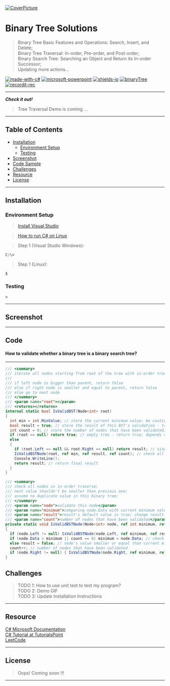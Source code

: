 
<!-- Title Image Starts-->
[![CoverPicture](https://user-images.githubusercontent.com/56288794/94039010-06cb9a00-fd7c-11ea-9877-e61000f1c1d4.PNG)](https://wang-xiaotian.github.io/)
<!-- Title Image Ends-->

<!-- Title Starts-->
# Binary Tree Solutions
> Binary Tree Basic Features and Operations: Search, Insert, and Delete; <br />
> Binary Tree Traversal: In-order, Pre-order, and Post-order; <br />
> Binary Search Tree: Searching an Object and Return its In-order Successor; <br />
> Updating more actions... <br />

<!-- Title Ends-->

<!-- Badges Starts-->
[![made-with-c#](https://img.shields.io/badge/Made%20with-C%23-blue)](https://docs.microsoft.com/en-us/dotnet/csharp/)
[![microsoft-powerpoint](https://img.shields.io/badge/MICROSOFT-POWERPOINT-green)](http://microsoft.org)
[![shields-io](https://img.shields.io/badge/Shields-IO-orange)](http://shields.org)
[![binaryTree](https://img.shields.io/badge/Data%20Structure-Binary%20Tree-red)](http://shields.org)
[![recordit-rec](https://img.shields.io/badge/Recordit-REC-red)](https://recordit.co/)
<!-- Badges Ends-->

<!-- spacer starts -->
---
<!-- spacer ends -->

<!-- DEMO starts -->
***Check it out!***
> Tree Traversal Demo is coming ...
<!--![demo GIF by GIF MAKER](https://user-images.githubusercontent.com/56288794/88509309-a1367980-cf95-11ea-9c9d-b58eb657662d.gif)-->

---
<!-- DEMO ENDS -->

## Table of Contents
  - [Installation](#installation)
    - [Environment Setup](#environment-Setup)
    - [Testing](#testing)
  - [Screenshot](#screenshot)
  - [Code Sample](#code)
  - [Challenges](#challenges)
  - [Resource](#resource)
  - [License](#license)


---
## Installation

### Environment Setup

> <a href="https://docs.microsoft.com/en-us/visualstudio/install/install-visual-studio?view=vs-2019" target="_blank"> Install Visual Studio </a> <br/>

> <a href="https://www.tutorialspoint.com/executing-chash-code-in-linux" target="_blank"> How to run C# on Linux </a> <br/>

> Step 1 (Visual Studio Windows):
```
C:\>
```
> Step 1 (Linux):
```
$
```

### Testing
```shell
>
```
<!-- !curl -X POST HTTP://127.0.0.1:5000/test --header "Content-Type: application/json" --data {\"string_to_cut\":\"EXAMPLE_STRING\"} -->
---

## Screenshot
<!--![demo GIF by GIF MAKER](https://user-images.githubusercontent.com/56288794/88518703-c501bb80-cfa5-11ea-92a5-67ba192951b1.gif) -->
---
## Code

#### How to validate whether a binary tree is a binary search tree?

---
```csharp
/// <summary>
/// iterate all nodes starting from root of the tree with in-order traversal;
///
/// if left node is bigger than parent, return false
/// else if right node is smaller and equal to parent, return false
/// else go to next node
/// </summary>
/// <param name="root"></param>
/// <returns></returns>
internal static bool IsValidBST(Node<int> root)
{
  int min = int.MinValue; // store the current minimum value; be caution with edge cases (first input == int.MinValue)
  bool result = true; // store the result of this BST's validation - true or false;
  int count = 0; // store the number of nodes that have been validated;
  if (root == null) return true; // empty tree - return true; depends on function requirements;
  else
  {
    if (root.Left == null && root.Right == null) return result; // single node tree -> return true
    IsValidBSTNode(root, ref min, ref result, ref count); // check all nodes starting from root node;
    Console.WriteLine();
    return result; // return final result
  }
}

/// <summary>
/// check all nodes in in-order traverse;
/// next value shouldn't be smaller than previous one;
/// assume no duplicate value in this binary tree;
/// </summary>
/// <param name="node">validate this node</param>
/// <param name="minimum">comparing node.Data with current minimum value</param>
/// <param name="result">result's default value is true; change result to false if at least one violation has been found</param>
/// <param name="count">number of nodes that have been validated</param>
private static void IsValidBSTNode(Node<int> node, ref int minimum, ref bool result, ref int count)
{
  if (node.Left != null) IsValidBSTNode(node.Left, ref minimum, ref result, ref count); // check left child node
  if (node.Data > minimum || count == 0) minimum = node.Data; // check myself; bigger than the minimum -> assign myself to minimum;
  else result = false; // node's value smaller or equal than current minimum
  count++; // number of nodes that have been validated
  if (node.Right != null) { IsValidBSTNode(node.Right, ref minimum, ref result, ref count); } // check right node
}
```

## Challenges

> TODO 1: How to use unit test to test my program? <br/>
> TODO 2: Demo GIF <br/>
> TODO 3: Update Installation Instructions <br/>

---

## Resource
<a href="https://docs.microsoft.com/en-us/dotnet/csharp/" target="_blank"> C# Microsoft Documentation </a> <br>
<a href="https://www.tutorialspoint.com/csharp/index.htm" target="_blank"> C# Tutorial at TutorialsPoint </a><br>
<a href="https://leetcode.com/" target="_blank"> LeetCode </a> <br>

---
## License
> Oops! Coming soon !!!

---
